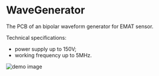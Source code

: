 # WaveGenerator
The PCB of an bipolar waveform generator for EMAT sensor.

Technical specifications:
- power supply up to 150V;
- working frequency up to 5MHz.

![demo image](https://github.com/VasiliyPodlesniy/PhotoForRepositories/blob/master/wavegen.jpg)
